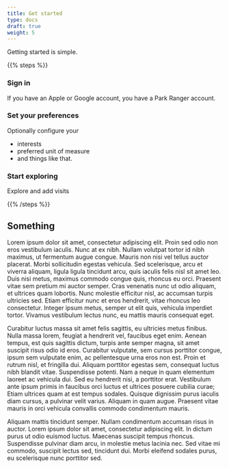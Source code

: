```yaml
---
title: Get started
type: docs
draft: true
weight: 5
---
```


Getting started is simple.

{{% steps %}}

### Sign in

If you have an Apple or Google account, you have a Park Ranger account.

### Set your preferences

Optionally configure your
* interests
* preferred unit of measure
* and things like that.

### Start exploring

Explore and add visits

{{% /steps %}}

## Something 

 Lorem ipsum dolor sit amet, consectetur adipiscing elit. Proin sed odio non eros vestibulum iaculis. Nunc at ex nibh. Nullam volutpat tortor id nibh maximus, ut fermentum augue congue. Mauris non nisi vel tellus auctor placerat. Morbi sollicitudin egestas vehicula. Sed scelerisque, arcu et viverra aliquam, ligula ligula tincidunt arcu, quis iaculis felis nisl sit amet leo. Duis nisi metus, maximus commodo congue quis, rhoncus eu orci. Praesent vitae sem pretium mi auctor semper. Cras venenatis nunc ut odio aliquam, et ultrices quam lobortis. Nunc molestie efficitur nisl, ac accumsan turpis ultricies sed. Etiam efficitur nunc et eros hendrerit, vitae rhoncus leo consectetur. Integer ipsum metus, semper ut elit quis, vehicula imperdiet tortor. Vivamus vestibulum lectus nunc, eu mattis mauris consequat eget.

Curabitur luctus massa sit amet felis sagittis, eu ultricies metus finibus. Nulla massa lorem, feugiat a hendrerit vel, faucibus eget enim. Aenean tempus, est quis sagittis dictum, turpis ante semper magna, sit amet suscipit risus odio id eros. Curabitur vulputate, sem cursus porttitor congue, ipsum sem vulputate enim, ac pellentesque urna eros non est. Proin et rutrum nisl, et fringilla dui. Aliquam porttitor egestas sem, consequat luctus nibh blandit vitae. Suspendisse potenti. Nam a neque in quam elementum laoreet ac vehicula dui. Sed eu hendrerit nisi, a porttitor erat. Vestibulum ante ipsum primis in faucibus orci luctus et ultrices posuere cubilia curae; Etiam ultrices quam at est tempus sodales. Quisque dignissim purus iaculis diam cursus, a pulvinar velit varius. Aliquam in quam augue. Praesent vitae mauris in orci vehicula convallis commodo condimentum mauris.

Aliquam mattis tincidunt semper. Nullam condimentum accumsan risus in auctor. Lorem ipsum dolor sit amet, consectetur adipiscing elit. In dictum purus ut odio euismod luctus. Maecenas suscipit tempus rhoncus. Suspendisse pulvinar diam arcu, in molestie metus lacinia nec. Sed vitae mi commodo, suscipit lectus sed, tincidunt dui. Morbi eleifend sodales purus, eu scelerisque nunc porttitor sed. 